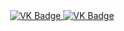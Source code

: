 <div id="badges" align ="center">
  <a href= "https://vk.com/red7eye7"> 
    <img src = "https://img. shields. io/badge/VK-blue?style=for-the-badge&logo=VK&logoColor=white" alt="VK Badge"/>
  </a>
  
  <a href= "https://mail.google.com/mail/u/1/#inbox"> 
    <img src = "https://img.shields.io/badge/EMAIL-red?style=for-the-badge&logo=Gmail&logoColor=white" alt="VK Badge"/>
  </a>
</div>
<div id="viewprof" align="center">
    <img src="https://komarev.kom/ghpvc/?usermame=Red7Eye7&style=flat-square&color=blue" alt=""/>
</div>  
